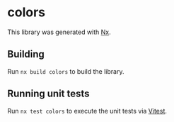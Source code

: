 # colors

This library was generated with [Nx](https://nx.dev).

## Building

Run `nx build colors` to build the library.

## Running unit tests

Run `nx test colors` to execute the unit tests via [Vitest](https://vitest.dev/).
